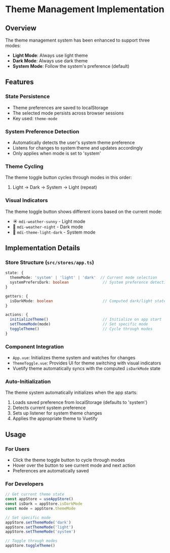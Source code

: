 # Theme Management Implementation

## Overview
The theme management system has been enhanced to support three modes:
- **Light Mode**: Always use light theme
- **Dark Mode**: Always use dark theme  
- **System Mode**: Follow the system's preference (default)

## Features

### State Persistence
- Theme preferences are saved to localStorage
- The selected mode persists across browser sessions
- Key used: `theme-mode`

### System Preference Detection
- Automatically detects the user's system theme preference
- Listens for changes to system theme and updates accordingly
- Only applies when mode is set to 'system'

### Theme Cycling
The theme toggle button cycles through modes in this order:
1. Light → Dark → System → Light (repeat)

### Visual Indicators
The theme toggle button shows different icons based on the current mode:
- ☀️ `mdi-weather-sunny` - Light mode
- 🌙 `mdi-weather-night` - Dark mode  
- 🎨 `mdi-theme-light-dark` - System mode

## Implementation Details

### Store Structure (`src/stores/app.ts`)
```typescript
state: {
  themeMode: 'system' | 'light' | 'dark'  // Current mode selection
  systemPrefersDark: boolean               // System preference detection
}

getters: {
  isDarkMode: boolean                      // Computed dark/light state
}

actions: {
  initializeTheme()                        // Initialize on app start
  setThemeMode(mode)                       // Set specific mode
  toggleTheme()                            // Cycle through modes
}
```

### Component Integration
- `App.vue`: Initializes theme system and watches for changes
- `ThemeToggle.vue`: Provides UI for theme switching with visual indicators
- Vuetify theme automatically syncs with the computed `isDarkMode` state

### Auto-Initialization
The theme system automatically initializes when the app starts:
1. Loads saved preference from localStorage (defaults to 'system')
2. Detects current system preference
3. Sets up listener for system theme changes
4. Applies the appropriate theme to Vuetify

## Usage

### For Users
- Click the theme toggle button to cycle through modes
- Hover over the button to see current mode and next action
- Preferences are automatically saved

### For Developers
```typescript
// Get current theme state
const appStore = useAppStore()
const isDark = appStore.isDarkMode
const mode = appStore.themeMode

// Set specific mode
appStore.setThemeMode('dark')
appStore.setThemeMode('light') 
appStore.setThemeMode('system')

// Toggle through modes
appStore.toggleTheme()
```
